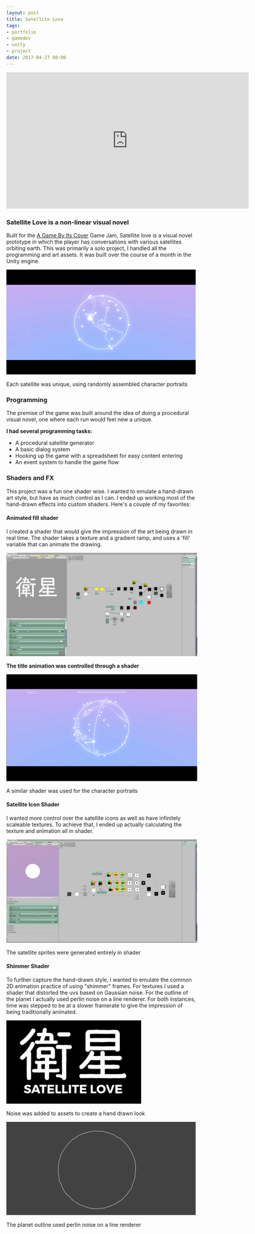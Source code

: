 ```yaml
---
layout: post
title: Satellite Love
tags:
- portfolio
- gamedev
- unity
- project
date: 2017-04-27 00:00
---
```



<iframe src="https://player.vimeo.com/video/197728485" width="640" height="360" frameborder="0" webkitallowfullscreen mozallowfullscreen allowfullscreen></iframe>



### Satellite Love is a non-linear visual novel
<!--more-->

Built for the [A Game By Its Cover](https://itch.io/jam/a-game-by-its-cover-2016) Game Jam, Satellite love is a visual novel prototype in which the player has conversations with various satellites orbiting earth. This was primarily a solo project, I handled all the programming and art assets. It was built over the course of a month in the Unity engine.

![](/blog/assets/satellitelove/satelliteLove.gif)

Each satellite was unique, using randomly assembled character portraits

### Programming

The premise of the game was built around the idea of doing a procedural visual novel, one where each run would feel new a unique.

<strong>I had several programming tasks:</strong>

* A procedural satellite generator
* A basic dialog system
* Hooking up the game with a spreadsheet for easy content entering
* An event system to handle the game flow

### Shaders and FX

This project was a fun one shader wise. I wanted to emulate a hand-drawn art style, but have as much control as I can. I ended up working most of the hand-drawn effects into custom shaders. Here's a couple of my favorites:


#### Animated fill shader

I created a shader that would give the impression of the art being drawn in real time. The shader takes a texture and a gradient ramp, and uses a 'fill' variable that can animate the drawing.

![](/blog/assets/satellitelove/titleShader.gif)

<strong>The title animation was controlled through a shader
</strong>

![](/blog/assets/satellitelove/portraitDemo.gif)

A similar shader was used for the character portraits

#### Satellite Icon Shader

I wanted more control over the satellite icons as well as have infinitely scaleable textures. To achieve that, I ended up actually calculating the texture and animation all in shader.

![](/blog/assets/satellitelove/satelliteShader.gif)

The satellite sprites were generated entirely in shader

#### Shimmer Shader

To further capture the hand-drawn style, I wanted to emulate the common 2D animation practice of using "shimmer" frames. For textures I used a shader that distorted the uvs based on Gaussian noise. For the outline of the planet I actually used perlin noise on a line renderer. For both instances, time was stepped to be at a slower framerate to give the impression of being traditionally animated.

![](/blog/assets/satellitelove/finalTitle.gif)

Noise was added to assets to create a hand drawn look

![](/blog/assets/satellitelove/noise.gif)

The planet outline used perlin noise on a line renderer